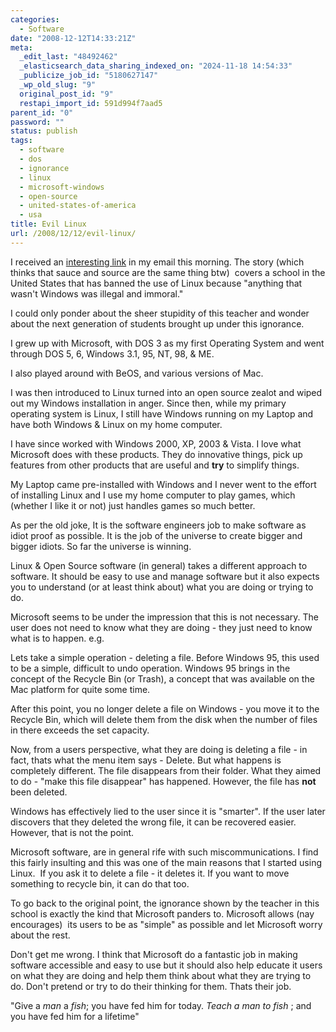 ```yaml
---
categories:
  - Software
date: "2008-12-12T14:33:21Z"
meta:
  _edit_last: "48492462"
  _elasticsearch_data_sharing_indexed_on: "2024-11-18 14:54:33"
  _publicize_job_id: "5180627147"
  _wp_old_slug: "9"
  original_post_id: "9"
  restapi_import_id: 591d994f7aad5
parent_id: "0"
password: ""
status: publish
tags:
  - software
  - dos
  - ignorance
  - linux
  - microsoft-windows
  - open-source
  - united-states-of-america
  - usa
title: Evil Linux
url: /2008/12/12/evil-linux/
---
```


I received an
[interesting link](http://www.theinquirer.net/inquirer/news/965/1049965/school-teacher-bans-linux "School Teacher Bans Linux")
in my email this morning. The story (which thinks that sauce and source are the
same thing btw)  covers a school in the United States that has banned the use of
Linux because "anything that wasn't Windows was illegal and immoral."

I could only ponder about the sheer stupidity of this teacher and wonder about
the next generation of students brought up under this ignorance.

I grew up with Microsoft, with DOS 3 as my first Operating System and went
through DOS 5, 6, Windows 3.1, 95, NT, 98, & ME.

I also played around with BeOS, and various versions of Mac.

I was then introduced to Linux turned into an open source zealot and wiped out
my Windows installation in anger. Since then, while my primary operating system
is Linux, I still have Windows running on my Laptop and have both Windows &
Linux on my home computer.

I have since worked with Windows 2000, XP, 2003 & Vista. I love what Microsoft
does with these products. They do innovative things, pick up features from other
products that are useful and **try** to simplify things.

My Laptop came pre-installed with Windows and I never went to the effort of
installing Linux and I use my home computer to play games, which (whether I like
it or not) just handles games so much better.

As per the old joke, It is the software engineers job to make software as idiot
proof as possible. It is the job of the universe to create bigger and bigger
idiots. So far the universe is winning.

Linux & Open Source software (in general) takes a different approach to
software. It should be easy to use and manage software but it also expects you
to understand (or at least think about) what you are doing or trying to do.

Microsoft seems to be under the impression that this is not necessary. The user
does not need to know what they are doing - they just need to know what is to
happen. e.g.

Lets take a simple operation - deleting a file. Before Windows 95, this used to
be a simple, difficult to undo operation. Windows 95 brings in the concept of
the Recycle Bin (or Trash), a concept that was available on the Mac platform for
quite some time.

After this point, you no longer delete a file on Windows - you move it to the
Recycle Bin, which will delete them from the disk when the number of files in
there exceeds the set capacity.

Now, from a users perspective, what they are doing is deleting a file - in fact,
thats what the menu item says - Delete. But what happens is completely
different. The file disappears from their folder. What they aimed to do - "make
this file disappear" has happened. However, the file has **not** been deleted.

Windows has effectively lied to the user since it is "smarter". If the user
later discovers that they deleted the wrong file, it can be recovered easier.
However, that is not the point.

Microsoft software, are in general rife with such miscommunications. I find this
fairly insulting and this was one of the main reasons that I started using
Linux.  If you ask it to delete a file - it deletes it. If you want to move
something to recycle bin, it can do that too.

To go back to the original point, the ignorance shown by the teacher in this
school is exactly the kind that Microsoft panders to. Microsoft allows (nay
encourages)  its users to be as "simple" as possible and let Microsoft worry
about the rest.

Don't get me wrong. I think that Microsoft do a fantastic job in making software
accessible and easy to use but it should also help educate it users on what they
are doing and help them think about what they are trying to do. Don't pretend or
try to do their thinking for them. Thats their job.

"Give a _man_ a _fish_; you have fed him for today. _Teach a man to fish_ ; and
you have fed him for a lifetime"
